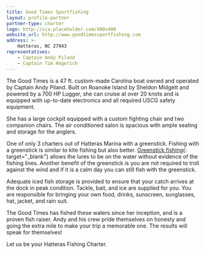 ```yaml
---
title: Good Times Sportfishing
layout: profile-partner
partner-type: charter
logo: http://via.placeholder.com/400x400
website_url: http://www.goodtimessportfishing.com
address: >-
    Hatteras, NC 27943
representatives: 
    - Captain Andy Piland 
    - Captain Tim Hagerich
---
```


The Good Times is a 47 ft. custom-made Carolina boat owned and operated by Captain Andy Piland. Built on Roanoke Island by Sheldon Midgett and powered by a 700 HP Lugger, she can cruise at over 20 knots and is equipped with up-to-date electronics and all required USCG safety equipment.

She has a large cockpit equipped with a custom fighting chair and two companion chairs. The air conditioned salon is spacious with ample seating and storage for the anglers.

One of only 3 charters out of Hatteras Marina with a greenstick. Fishing with a greenstick is similar to kite fishing but also better. [Greenstick fishing](https://en.wikipedia.org/wiki/Green-sticking){: target="_blank"} allows the lures to be on the water without evidence of the fishing lines. Another benefit of the greenstick is you are not required to troll against the wind and if it is a calm day you can still fish with the greenstick.

Adequate iced fish storage is provided to ensure that your catch arrives at the dock in peak condition. Tackle, bait, and ice are supplied for you. You are responsible for bringing your own food, drinks, sunscreen, sunglasses, hat, jacket, and rain suit.

The Good Times has fished these waters since her inception, and is a proven fish raiser. Andy and his crew pride themselves on honesty and going the extra mile to make your trip a memorable one. The results will speak for themselves!

Let us be your Hatteras Fishing Charter.           